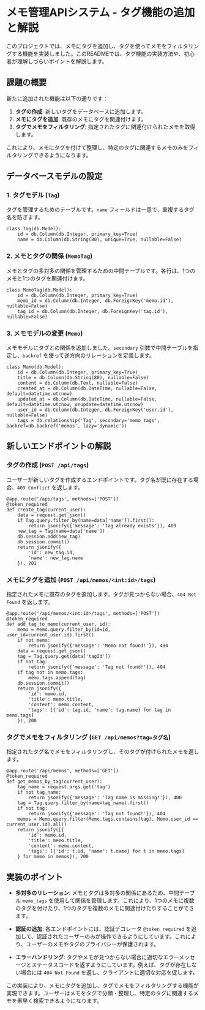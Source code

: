 # メモ管理APIシステム - タグ機能の追加と解説

このプロジェクトでは、メモにタグを追加し、タグを使ってメモをフィルタリングする機能を実装しました。このREADMEでは、タグ機能の実装方法や、初心者が理解しづらいポイントを解説します。

## 課題の概要

新たに追加された機能は以下の通りです：

1. **タグの作成**: 新しいタグをデータベースに追加します。
2. **メモにタグを追加**: 既存のメモにタグを関連付けます。
3. **タグでメモをフィルタリング**: 指定されたタグに関連付けられたメモを取得します。

これにより、メモにタグを付けて整理し、特定のタグに関連するメモのみをフィルタリングできるようになります。

## データベースモデルの設定

### 1. タグモデル (`Tag`)
タグを管理するためのテーブルです。`name` フィールドは一意で、重複するタグ名を防ぎます。

```
class Tag(db.Model):
    id = db.Column(db.Integer, primary_key=True)
    name = db.Column(db.String(80), unique=True, nullable=False)
```

### 2. メモとタグの関係 (`MemoTag`)
メモとタグの多対多の関係を管理するための中間テーブルです。各行は、1つのメモと1つのタグを関連付けます。

```
class MemoTag(db.Model):
    id = db.Column(db.Integer, primary_key=True)
    memo_id = db.Column(db.Integer, db.ForeignKey('memo.id'), nullable=False)
    tag_id = db.Column(db.Integer, db.ForeignKey('tag.id'), nullable=False)
```

### 3. メモモデルの変更 (`Memo`)
メモモデルにタグとの関係を追加しました。`secondary` 引数で中間テーブルを指定し、`backref` を使って逆方向のリレーションを定義します。

```
class Memo(db.Model):
    id = db.Column(db.Integer, primary_key=True)
    title = db.Column(db.String(80), nullable=False)
    content = db.Column(db.Text, nullable=False)
    created_at = db.Column(db.DateTime, nullable=False, default=datetime.utcnow)
    updated_at = db.Column(db.DateTime, nullable=False, default=datetime.utcnow, onupdate=datetime.utcnow)
    user_id = db.Column(db.Integer, db.ForeignKey('user.id'), nullable=False)
    tags = db.relationship('Tag', secondary='memo_tags', backref=db.backref('memos', lazy='dynamic'))
```

## 新しいエンドポイントの解説

### タグの作成 (`POST /api/tags`)
ユーザーが新しいタグを作成するエンドポイントです。タグ名が既に存在する場合、`409 Conflict` を返します。

```
@app.route('/api/tags', methods=['POST'])
@token_required
def create_tag(current_user):
    data = request.get_json()
    if Tag.query.filter_by(name=data['name']).first():
        return jsonify({'message': 'Tag already exists'}), 409
    new_tag = Tag(name=data['name'])
    db.session.add(new_tag)
    db.session.commit()
    return jsonify({
        'id': new_tag.id,
        'name': new_tag.name
    }), 201
```

### メモにタグを追加 (`POST /api/memos/<int:id>/tags`)
指定されたメモに既存のタグを追加します。タグが見つからない場合、`404 Not Found` を返します。

```
@app.route('/api/memos/<int:id>/tags', methods=['POST'])
@token_required
def add_tag_to_memo(current_user, id):
    memo = Memo.query.filter_by(id=id, user_id=current_user.id).first()
    if not memo:
        return jsonify({'message': 'Memo not found!'}), 404
    data = request.get_json()
    tag = Tag.query.get(data['tagId'])
    if not tag:
        return jsonify({'message': 'Tag not found!'}), 404
    if tag not in memo.tags:
        memo.tags.append(tag)
    db.session.commit()
    return jsonify({
        'id': memo.id,
        'title': memo.title,
        'content': memo.content,
        'tags': [{'id': tag.id, 'name': tag.name} for tag in memo.tags]
    }), 200
```

### タグでメモをフィルタリング (`GET /api/memos?tag=タグ名`)
指定されたタグ名でメモをフィルタリングし、そのタグが付けられたメモを返します。

```
@app.route('/api/memos', methods=['GET'])
@token_required
def get_memos_by_tag(current_user):
    tag_name = request.args.get('tag')
    if not tag_name:
        return jsonify({'message': 'Tag name is missing!'}), 400
    tag = Tag.query.filter_by(name=tag_name).first()
    if not tag:
        return jsonify({'message': 'Tag not found!'}), 404
    memos = Memo.query.filter(Memo.tags.contains(tag), Memo.user_id == current_user.id).all()
    return jsonify([{
        'id': memo.id,
        'title': memo.title,
        'content': memo.content,
        'tags': [{'id': t.id, 'name': t.name} for t in memo.tags]
    } for memo in memos]), 200
```

## 実装のポイント

- **多対多のリレーション**: メモとタグは多対多の関係にあるため、中間テーブル `memo_tags` を使用して関係を管理します。これにより、1つのメモに複数のタグを付けたり、1つのタグを複数のメモに関連付けたりすることができます。

- **認証の追加**: 各エンドポイントには、認証デコレータ `@token_required` を追加して、認証されたユーザーのみが操作できるようにしています。これにより、ユーザーのメモやタグのプライバシーが保護されます。

- **エラーハンドリング**: タグやメモが見つからない場合に適切なエラーメッセージとステータスコードを返すようにしています。例えば、タグが存在しない場合には `404 Not Found` を返し、クライアントに適切な対応を促します。

この実装により、メモにタグを追加し、タグでメモをフィルタリングする機能が実現できます。ユーザーはメモをタグで分類・整理し、特定のタグに関連するメモを素早く検索できるようになります。
